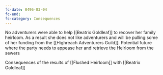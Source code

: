 ```yaml
---
fc-date: 0496-03-04
fc-end: 
fc-category: Consequences
---
```


No adventurers were able to help [[Beatrix Goldleaf]] to recover her family heirloom. As a result she does not like adventurers and will be pulling some of her funding from the [[Highreach Adventurers Guild]]. Potential future where the party needs to appease her and retrieve the Heirloom from the sewers

Consequences of the results of [[Flushed Heirloom]] with [[Beatrix Goldleaf]]
